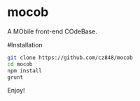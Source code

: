 # mocob

A MObile front-end COdeBase.

#Installation

```bash
git clone https://github.com/cz848/mocob
cd mocob
npm install
grunt
```

Enjoy!
